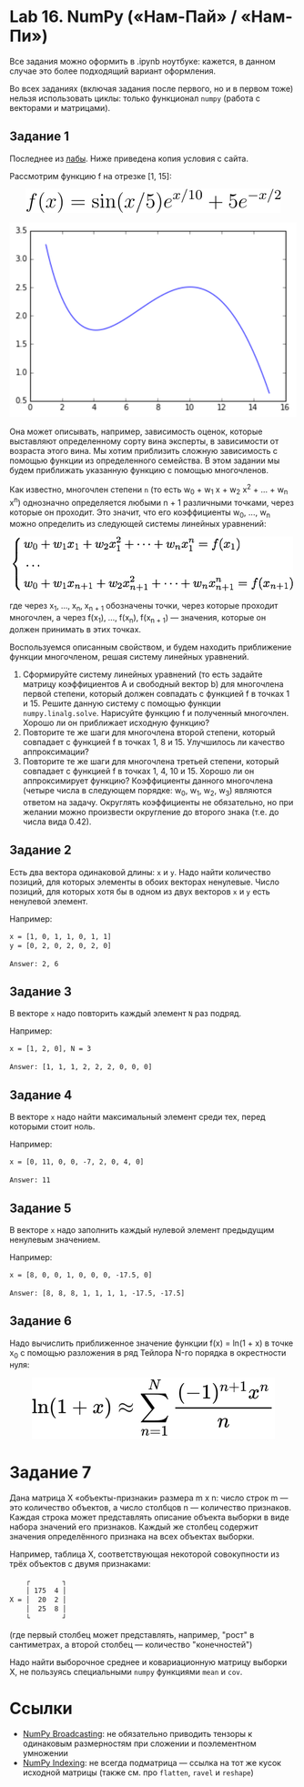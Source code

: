 # Lab 16. NumPy («Нам-Пай» / «Нам-Пи»)

Все задания можно оформить в .ipynb ноутбуке: кажется, в данном случае это более подходящий вариант оформления.

Во всех заданиях (включая задания после первого, но и в первом тоже) нельзя использовать циклы: только функционал `numpy` (работа с векторами и матрицами).


## Задание 1

Последнее из [лабы](http://cs.mipt.ru/advanced_python/lessons/lab16.html).
Ниже приведена копия условия с сайта.

Рассмотрим функцию f на отрезке [1, 15]:

<!-- <img src="https://render.githubusercontent.com/render/math?math=f(x) = \sin(x / 5) * \exp(x / 10) + 5 * \exp(-x / 2)"> -->

<p align="center">
    <img src="./images/func_equation.svg" title="f(x) = \sin(x / 5) \exp(x / 10) + 5 \exp(-x / 2)" />
</p>

<p align="center">
    <img src="./images/func_plot.png" />
</p>

Она может описывать, например, зависимость оценок, которые выставляют определенному сорту вина эксперты, в зависимости от возраста этого вина.
Мы хотим приблизить сложную зависимость с помощью функции из определенного семейства.
В этом задании мы будем приближать указанную функцию с помощью многочленов.

Как известно, многочлен степени `n` (то есть w<sub>0</sub> + w<sub>1</sub> x + w<sub>2</sub> x<sup>2</sup> + ... + w<sub>n</sub> x<sup>n</sup>) однозначно определяется любыми n + 1 различными точками, через которые он проходит.
Это значит, что его коэффициенты w<sub>0</sub>, ..., w<sub>n</sub> можно определить из следующей системы линейных уравнений:

<p align="center">
    <img src="./images/system_of_equations.png" />
</p>

где через x<sub>1</sub>, ..., x<sub>n</sub>, x<sub>n + 1</sub> обозначены точки, через которые проходит многочлен, а через f(x<sub>1</sub>), ..., f(x<sub>n</sub>), f(x<sub>n&nbsp;+&nbsp;1</sub>) — значения, которые он должен принимать в этих точках.

Воспользуемся описанным свойством, и будем находить приближение функции многочленом, решая систему линейных уравнений.

1. Сформируйте систему линейных уравнений (то есть задайте матрицу коэффициентов A и свободный вектор b) для многочлена первой степени, который должен совпадать с функцией f в точках 1 и 15. Решите данную систему с помощью функции `numpy.linalg.solve`. Нарисуйте функцию f и полученный многочлен. Хорошо ли он приближает исходную функцию?
2. Повторите те же шаги для многочлена второй степени, который совпадает с функцией f в точках 1, 8 и 15. Улучшилось ли качество аппроксимации?
3. Повторите те же шаги для многочлена третьей степени, который совпадает с функцией f в точках 1, 4, 10 и 15. Хорошо ли он аппроксимирует функцию? Коэффициенты данного многочлена (четыре числа в следующем порядке: w<sub>0</sub>, w<sub>1</sub>, w<sub>2</sub>, w<sub>3</sub>) являются ответом на задачу. Округлять коэффициенты не обязательно, но при желании можно произвести округление до второго знака (т.е. до числа вида 0.42).


## Задание 2

Есть два вектора одинаковой длины: `x` и `y`.
Надо найти количество позиций, для которых элементы в обоих векторах ненулевые.
Число позиций, для которых хотя бы в одном из двух векторов `x` и `y` есть ненулевой элемент.

Например:
```
x = [1, 0, 1, 1, 0, 1, 1]
y = [0, 2, 0, 2, 0, 2, 0]

Answer: 2, 6
```


## Задание 3

В векторе `x` надо повторить каждый элемент `N` раз подряд.

Например:
```
x = [1, 2, 0], N = 3

Answer: [1, 1, 1, 2, 2, 2, 0, 0, 0]
```


## Задание 4

В векторе `x` надо найти максимальный элемент среди тех, перед которыми стоит
ноль.

Например:
```
x = [0, 11, 0, 0, -7, 2, 0, 4, 0]

Answer: 11
```


## Задание 5

В векторе `x` надо заполнить каждый нулевой элемент предыдущим ненулевым
значением.

Например:
```
x = [8, 0, 0, 1, 0, 0, 0, -17.5, 0]

Answer: [8, 8, 8, 1, 1, 1, 1, -17.5, -17.5]
```


## Задание 6

Надо вычислить приближенное значение функции
f(x)&nbsp;=&nbsp;ln(1 + x)
в точке x<sub>0</sub> с помощью разложения в ряд Тейлора N-го порядка в окрестности нуля:

<p align="center">
    <img src="./images/log.svg" title="\ln (1 + x) \approx \sum\limits_{n=1}^N \frac{(-1)^{n+1}x^n}{n}" />
</p>


# Задание 7

Дана матрица X «объекты-признаки» размера m&nbsp;x&nbsp;n:
число строк m — это количество объектов,
а число столбцов n — количество признаков.
Каждая строка может представлять описание объекта выборки в виде набора значений его признаков.
Каждый же столбец содержит значения определённого признака на всех объектах выборки.

Например, таблица X, соответствующая некоторой совокупности из трёх объектов с двумя признаками:
```
    ┌        ┐
    │ 175  4 │
X = │  20  2 │
    │  25  8 │
	└        ┘
```

(где первый столбец может представлять, например, "рост" в сантиметрах,
а второй столбец — количество "конечностей")

Надо найти выборочное среднее и ковариационную матрицу выборки X,
не пользуясь специальными `numpy` функциями `mean` и `cov`.


# Ссылки

* [NumPy Broadcasting](https://numpy.org/doc/stable/user/basics.broadcasting.html): не обязательно приводить тензоры к одинаковым размерностям при сложении и поэлементном умножении
* [NumPy Indexing](https://numpy.org/doc/stable/reference/arrays.indexing.html): не всегда подматрица — ссылка на тот же кусок исходной матрицы (также см. про `flatten`, `ravel` и `reshape`)
